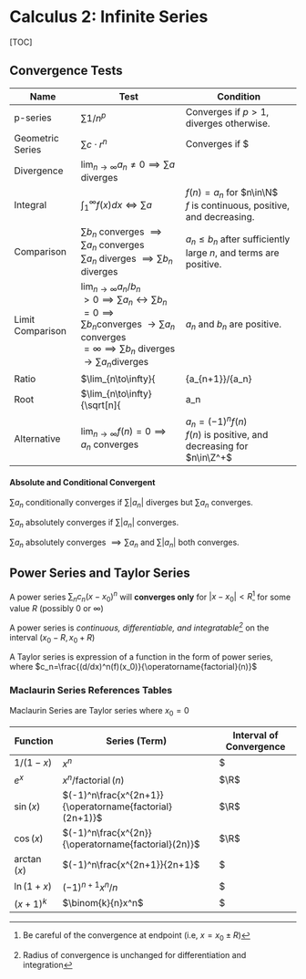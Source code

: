 # Calculus 2: Infinite Series

[TOC]

## Convergence Tests

| Name             | Test                                                         | Condition                                                    |
| ---------------- | ------------------------------------------------------------ | ------------------------------------------------------------ |
| p-series         | $\sum{1/n^p}$                                                | Converges if $p>1$, diverges otherwise.                      |
| Geometric Series | $\sum{c\cdot r^n}$                                           | Converges if $|r|<1$, diverges otherwise.                    |
| Divergence       | $\lim_{n\to\infty}{a_n}\neq0 \implies \sum{a}$ diverges      |                                                              |
| Integral         | $\int_{1}^{\infty}{f(x)dx} \iff \sum{a}$                     | $f(n)=a_n$ for $n\in\N$<br />$f$ is continuous, positive, and decreasing. |
| Comparison       | $\sum{b_n}$ converges $\implies\sum{a_n}$ converges<br />$\sum{a_n}$ diverges $\implies\sum{b_n}$ diverges | $a_n\le b_n$ after sufficiently large $n$, and terms are positive. |
| Limit Comparison | $\lim_{n\to\infty}{a_n/b_n}$<br />$>0\implies\sum{a_n}\leftrightarrow\sum{b_n}$<br />$=0\implies\sum{b_n}$converges $\to\sum{a_n}$ converges<br />$=\infty\implies\sum{b_n}$ diverges $\to\sum{a_n}$diverges | $a_n$ and $b_n$ are positive.                                |
| Ratio            | $\lim_{n\to\infty}{|{a_{n+1}}/{a_n}|}$<br />$<1\implies\sum{a_n}$ converges<br />$>1\implies\sum{a_n}$ diverges<br />$=1\implies$ inconclusive | Result implies [absolute convergence](#absolute-convergence). |
| Root             | $\lim_{n\to\infty}{\sqrt[n]{|a_n|}}$<br />$<1\implies\sum{a_n}$ converges<br />$>1\implies\sum{a_n}$ diverges<br />$=1\implies$ inconclusive | Result implies [absolute convergence](#absolute-convergence). |
| Alternative      | $\lim_{n\to\infty}f(n)=0\implies a_n$ converges              | $a_n=(-1)^{n}f(n)$<br />$f(n)$ is positive,  and decreasing for $n\in\Z^+$ |

#### Absolute and Conditional Convergent

$\sum{a_n}$ conditionally converges if $\sum{|a_n|}$ diverges but $\sum{a_n}$ converges.

<a name="absolute-convergence"></a>

$\sum{a_n}$ absolutely converges if $\sum{|a_n|}$ converges.

$\sum{a_n}$ absolutely converges $\implies \sum{a_n}$ and $\sum{|a_n|}$ both converges.

## Power Series and Taylor Series

A power series $\sum_n{c_n(x-x_0)^n}$ will **converges only** for $|x-x_0|<R$[^ p1] for some value $R$ (possibly $0$ or $\infty$)

A power series is *continuous, differentiable, and integratable[^ p2]* on the interval $(x_0-R, x_0+R)$

A Taylor series is expression of a function in the form of power series, where $c_n=\frac{(d/dx)^n(f)(x_0)}{\operatorname{factorial}(n)}$

[^ p1]: Be careful of the convergence at endpoint (i.e, $x=x_0\pm R$)
[^ p2]: Radius of convergence is unchanged for differentiation and integration

### Maclaurin Series References Tables

Maclaurin Series are Taylor series where $x_0=0$

| Function     | Series (Term)                                           | Interval of Convergence |
| ------------ | ------------------------------------------------------- | ----------------------- |
| $1/({1-x})$  | $x^n$                                                   | $|x|<1$                 |
| $e^x$        | $x^n/\operatorname{factorial}(n)$                       | $\R$                    |
| $\sin(x)$    | $(-1)^n\frac{x^{2n+1}}{\operatorname{factorial}(2n+1)}$ | $\R$                    |
| $\cos(x)$    | $(-1)^n\frac{x^{2n}}{\operatorname{factorial}(2n)}$     | $\R$                    |
| $\arctan(x)$ | $(-1)^n\frac{x^{2n+1}}{2n+1}$                           | $|x|<1$                 |
| $\ln(1+x)$   | $(-1)^{n+1}x^n/n$                                       | $|x|<1$ and 1           |
| $(x+1)^k$    | $\binom{k}{n}x^n$                                       | $|x|<1$                 |


